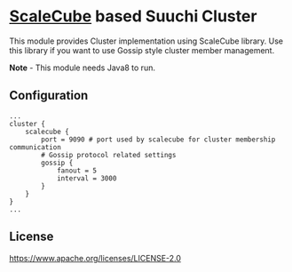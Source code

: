 # [ScaleCube](http://scalecube.io/) based Suuchi Cluster

This module provides Cluster implementation using ScaleCube library. Use this library if you want to use Gossip style cluster member management.

**Note** - This module needs Java8 to run.

## Configuration
```
...
cluster {
    scalecube {
        port = 9090 # port used by scalecube for cluster membership communication
        # Gossip protocol related settings
        gossip {
            fanout = 5
            interval = 3000
        }
    }
}
...
```

## License
https://www.apache.org/licenses/LICENSE-2.0
